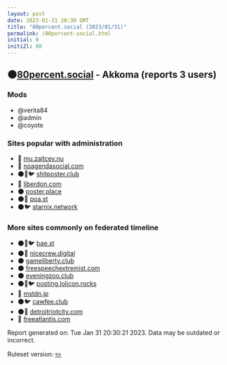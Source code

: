 ```yaml
---
layout: post
date: 2023-01-31 20:30 GMT
title: "80percent.social (2023/01/31)"
permalink: /80percent-social.html
initial: 8
initi2l: 80
---
```


## 🌑[80percent.social](https://80percent.social) - Akkoma (reports 3 users)

### Mods
 * @verita84
 * @admin
 * @coyote

### Sites popular with administration

* 🐘 [mu.zaitcev.nu](/mu-zaitcev-nu.html)
* 🐘 [noagendasocial.com](/noagendasocial-com.html)
* 🌑🧸🐦 [shitposter.club](/shitposter-club.html)
* 🐘 [liberdon.com](/liberdon-com.html)
* 🌑 [poster.place](/poster-place.html)
* 🌑🧸 [poa.st](/poa-st.html)
* 🌑🐦 [starnix.network](/starnix-network.html)

### More sites commonly on federated timeline

* 🌑🧸🐦 [bae.st](/bae-st.html)
* 🌑🧸 [nicecrew.digital](/nicecrew-digital.html)
* 🌑 [gameliberty.club](/gameliberty-club.html)
* 🌑 [freespeechextremist.com](/freespeechextremist-com.html)
* 🌑 [eveningzoo.club](/eveningzoo-club.html)
* 🌑🧸🐦 [posting.lolicon.rocks](/posting-lolicon-rocks.html)
* 🧸 [mstdn.jp](/mstdn-jp.html)
* 🌑🐦 [cawfee.club](/cawfee-club.html)
* 🌑🧸 [detroitriotcity.com](/detroitriotcity-com.html)
* 🐘 [freeatlantis.com](/freeatlantis-com.html)

Report generated on: Tue Jan 31 20:30:21 2023. Data may be outdated or incorrect.

Ruleset version: [✏️](/version-pencil)
